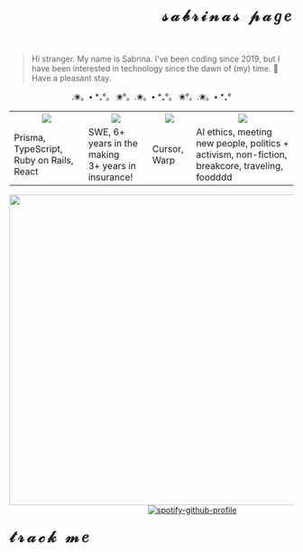 <body>
  
<div style="position: relative">
  <div id="user-content-toc" align="right">
    <ul style="list-style: none;">
      <summary>
        <h1 style="letter-spacing: 5px;" align="right"> 𝓈𝒶𝒷𝓇𝒾𝓃𝒶𝓈 𝓅𝒶𝑔𝑒 </h1></br>
      </summary>
    </ul>
  </div>
  
  > Hi stranger. My name is Sabrina. I've been coding since 2019, but I have been interested in technology since the dawn of (my) time. 🍭 Have a pleasant stay.
  
  <p align="center"> .❀。• *₊°。 ❀°。.❀。• *₊°。 ❀°。.❀。• *₊° </p>

  <table>
    <tr>
      <th><img src="https://blinkies.cafe/b/blinkiesCafe-GC.gif"/></th>
      <th><img src="https://blinkies.cafe/b/blinkiesCafe-Q1.gif"/></th>
      <th><img src="https://blinkies.cafe/b/blinkiesCafe-40.gif"/></th>
      <th><img src="https://blinkies.cafe/b/blinkiesCafe-uh.gif"/></th>
    </tr>
    <tr>
      <td>Prisma, TypeScript, Ruby on Rails, React</td>
      <td>SWE, 6+ years in the making <br/> 3+ years in insurance! </td>
      <td>Cursor, Warp</td>
      <td>AI ethics, meeting new people, politics + activism, non-fiction, breakcore, traveling, foodddd</td>
    </tr>
  </table>
  
  <img align="left" src="https://github.com/user-attachments/assets/765b6608-03d3-4a11-a4f6-8724fbac6caa" height="550"/>

<div>
  <h1 align="left" style="letter-spacing: 5px; float: left;"> 𝓉𝓇𝒶𝒸𝓀 𝓂𝑒 </h1><br>
<div align="center">
  
[![spotify-github-profile](https://spotify-github-profile.kittinanx.com/api/view?uid=pikatree1&cover_image=true&theme=default)](https://github.com/sabrinaspage) </br>

</div>

</div>
  
</body>
